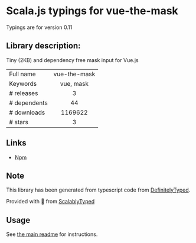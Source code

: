 
# Scala.js typings for vue-the-mask

Typings are for version 0.11

## Library description:
Tiny (2KB) and dependency free mask input for Vue.js

|                    |                 |
| ------------------ | :-------------: |
| Full name          | vue-the-mask |
| Keywords           | vue, mask |
| # releases         | 3 |
| # dependents       | 44 |
| # downloads        | 1169622 |
| # stars            | 3 |

## Links
- [Npm](https://www.npmjs.com/package/vue-the-mask)
    


## Note
This library has been generated from typescript code from [DefinitelyTyped](https://definitelytyped.org).

Provided with :purple_heart: from [ScalablyTyped](https://github.com/oyvindberg/ScalablyTyped)

## Usage
See [the main readme](../../readme.md) for instructions.


